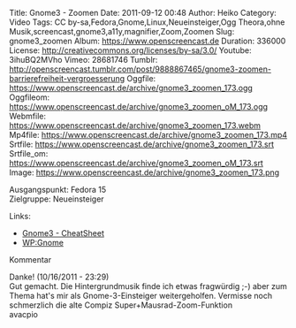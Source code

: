 Title: Gnome3 - Zoomen
Date: 2011-09-12 00:48
Author: Heiko
Category: Video
Tags: CC by-sa,Fedora,Gnome,Linux,Neueinsteiger,Ogg Theora,ohne Musik,screencast,gnome3,a11y,magnifier,Zoom,Zoomen
Slug: gnome3_zoomen
Album: https://www.openscreencast.de
Duration: 336000
License: http://creativecommons.org/licenses/by-sa/3.0/
Youtube: 3ihuBQ2MVho
Vimeo: 28681746
Tumblr: http://openscreencast.tumblr.com/post/9888867465/gnome3-zoomen-barrierefreiheit-vergroesserung
Oggfile: https://www.openscreencast.de/archive/gnome3_zoomen_173.ogg
Oggfileom: https://www.openscreencast.de/archive/gnome3_zoomen_oM_173.ogg
Webmfile: https://www.openscreencast.de/archive/gnome3_zoomen_173.webm
Mp4file: https://www.openscreencast.de/archive/gnome3_zoomen_173.mp4
Srtfile: https://www.openscreencast.de/archive/gnome3_zoomen_173.srt
Srtfile_om: https://www.openscreencast.de/archive/gnome3_zoomen_oM_173.srt
Image: https://www.openscreencast.de/archive/gnome3_zoomen_173.png

Ausgangspunkt: Fedora 15  
Zielgruppe: Neueinsteiger  

Links:

  * [Gnome3 - CheatSheet](http://live.gnome.org/GnomeShell/CheatSheet "Link zu gnome.org")
  * [WP:Gnome](http://de.wikipedia.org/wiki/Gnome "Link zu Wikipedia Gnome")

Kommentar

Danke! (10/16/2011 - 23:29)  
Gut gemacht. Die Hintergrundmusik finde ich etwas fragwürdig ;-) aber zum
Thema hat's mir als Gnome-3-Einsteiger weitergeholfen. Vermisse noch
schmerzlich die alte Compiz Super+Mausrad-Zoom-Funktion  
avacpio

